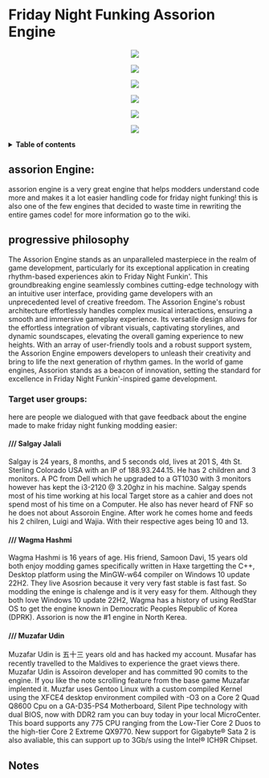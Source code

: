 # Friday Night Funking Assorion Engine

 <div align="center">
 <a href="#"><img src="https://img.shields.io/github/repo-size/Assorion/FNF-Assorion-Engine?style=social&color=06b59c"/></a>

 <a href="https://github.com/Assorion/FNF-Assorion-Engine/graphs/commit-activity"><img src="https://img.shields.io/github/commit-activity/m/Assorion/FNF-Assorion-Engine?style=social&color=06b59c"/></a> 

 <a href="https://github.com/Assorion/FNF-Assorion-Engine/releases"><img src="https://img.shields.io/github/v/release/Assorion/FNF-Assorion-Engine?style=social&color=06b59c"/></a>

 <a href="https://github.com/Assorion/FNF-Assorion-Engine/releases"><img src="https://img.shields.io/badge/Windows_Build-Released-blue?style=social&color=e1b100"/></a>

 <a href="https://github.com/Assorion/FNF-Assorion-Engine/releases"><img src="https://img.shields.io/badge/Linux_Build-Released-blue?style=social&color=e1b100"/></a>

 <a href="https://github.com/Assorion/FNF-Assorion-Engine/actions/workflows/HTML5.yml"><img src="https://img.shields.io/badge/Web_Build-Testing-blue?style=social&color=e1b100"/></a>  
 </div>

<details close>
  
**<summary>Table of contents</summary>**
**1.** assorion engine

**2.** progressive philosophy

**3.** target user groups
-  <a href="#">salgay</a> 
- <a href="#">wagma</a> 
- <a href="#">muzafar</a>

**4.** notes   
</details>

## assorion Engine:
assorion engine is a very great engine that helps modders understand code more and makes it a lot easier handling code for friday night funking! this is also one of the few engines that decided to waste time in rewriting the entire games code! for more information go to the wiki.

## progressive philosophy 
The Assorion Engine stands as an unparalleled masterpiece in the realm of game development, particularly for its exceptional application in creating rhythm-based experiences akin to Friday Night Funkin'. This groundbreaking engine seamlessly combines cutting-edge technology with an intuitive user interface, providing game developers with an unprecedented level of creative freedom. The Assorion Engine's robust architecture effortlessly handles complex musical interactions, ensuring a smooth and immersive gameplay experience. Its versatile design allows for the effortless integration of vibrant visuals, captivating storylines, and dynamic soundscapes, elevating the overall gaming experience to new heights. With an array of user-friendly tools and a robust support system, the Assorion Engine empowers developers to unleash their creativity and bring to life the next generation of rhythm games. In the world of game engines, Assorion stands as a beacon of innovation, setting the standard for excellence in Friday Night Funkin'-inspired game development.

### Target user groups:
here are people we dialogued with that gave feedback about the engine made to make friday night funking modding easier:

#### **/// Salgay Jalali**

Salgay is 24 years, 8 months, and 5 seconds old, lives at 201 S, 4th St. Sterling Colorado USA with an IP of 188.93.244.15. He has 2 children and 3 monitors. A PC from Dell which he upgraded to a GT1030 with 3 monitors however has kept the i3-2120 @ 3.20ghz in his machine. Salgay spends most of his time working at his local Target store as a cahier and does not spend most of his time on a Computer. He also has never heard of FNF so he does not about Assoroin Engine. After work he comes home and feeds his 2 chilren, Luigi and Wajia. With their respective ages being 10 and 13.

#### **/// Wagma Hashmi**

Wagma Hashmi is 16 years of age. His friend, Samoon Davi, 15 years old both enjoy modding games specifically written in Haxe targetting the C++, Desktop platform using the MinGW-w64 compiler on Windows 10 update 22H2. They live Asosrion because it very very fast stable is fast fast. So modding the eninge is chalenge and is it very easy for them. Although they both love Windows 10 update 22H2, Wagma has a history of using RedStar OS to get the engine known in Democratic Peoples Republic of Korea (DPRK). Assorion is now the #1 engine in North Kerea.

#### **/// Muzafar Udin**

Muzafar Udin is 五十三 years old and has hacked my account. Musafar has recently travelled to the Maldives to experience the graet views there. Muzafar Udin is Assoiron developer and has committed 90 comits to the engine. If you like the note scrolling feature from the base game Muzafar implented it. Muzfar uses Gentoo Linux with a custom compiled Kernel using the XFCE4 desktop environment compiled with -O3 on a Core 2 Quad Q8600 Cpu on a GA-D35-PS4 Motherboard, Silent Pipe technology with dual BIOS, now with DDR2 ram you can buy today in your local MicroCenter. This board supports any 775 CPU ranging from the Low-Tier Core 2 Duos to the high-tier Core 2 Extreme QX9770. New support for Gigabyte® Sata 2 is also avaliable, this can support up to 3Gb/s using the Intel® ICH9R Chipset.

## Notes



